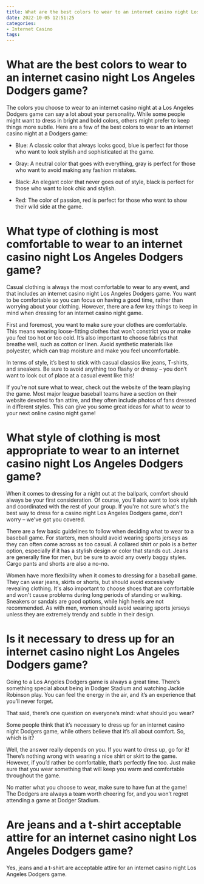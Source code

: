 ```yaml
---
title: What are the best colors to wear to an internet casino night Los Angeles Dodgers game
date: 2022-10-05 12:51:25
categories:
- Internet Casino
tags:
---
```



#  What are the best colors to wear to an internet casino night Los Angeles Dodgers game?

The colors you choose to wear to an internet casino night at a Los Angeles Dodgers game can say a lot about your personality. While some people might want to dress in bright and bold colors, others might prefer to keep things more subtle. Here are a few of the best colors to wear to an internet casino night at a Dodgers game:

- Blue: A classic color that always looks good, blue is perfect for those who want to look stylish and sophisticated at the game.

- Gray: A neutral color that goes with everything, gray is perfect for those who want to avoid making any fashion mistakes.

- Black: An elegant color that never goes out of style, black is perfect for those who want to look chic and stylish.

- Red: The color of passion, red is perfect for those who want to show their wild side at the game.

#  What type of clothing is most comfortable to wear to an internet casino night Los Angeles Dodgers game?

Casual clothing is always the most comfortable to wear to any event, and that includes an internet casino night Los Angeles Dodgers game. You want to be comfortable so you can focus on having a good time, rather than worrying about your clothing. However, there are a few key things to keep in mind when dressing for an internet casino night game.

First and foremost, you want to make sure your clothes are comfortable. This means wearing loose-fitting clothes that won’t constrict you or make you feel too hot or too cold. It’s also important to choose fabrics that breathe well, such as cotton or linen. Avoid synthetic materials like polyester, which can trap moisture and make you feel uncomfortable.

In terms of style, it’s best to stick with casual classics like jeans, T-shirts, and sneakers. Be sure to avoid anything too flashy or dressy – you don’t want to look out of place at a casual event like this!

If you’re not sure what to wear, check out the website of the team playing the game. Most major league baseball teams have a section on their website devoted to fan attire, and they often include photos of fans dressed in different styles. This can give you some great ideas for what to wear to your next online casino night game!

#  What style of clothing is most appropriate to wear to an internet casino night Los Angeles Dodgers game?

When it comes to dressing for a night out at the ballpark, comfort should always be your first consideration. Of course, you'll also want to look stylish and coordinated with the rest of your group. If you're not sure what's the best way to dress for a casino night Los Angeles Dodgers game, don't worry – we've got you covered.

There are a few basic guidelines to follow when deciding what to wear to a baseball game. For starters, men should avoid wearing sports jerseys as they can often come across as too casual. A collared shirt or polo is a better option, especially if it has a stylish design or color that stands out. Jeans are generally fine for men, but be sure to avoid any overly baggy styles. Cargo pants and shorts are also a no-no.

Women have more flexibility when it comes to dressing for a baseball game. They can wear jeans, skirts or shorts, but should avoid excessively revealing clothing. It's also important to choose shoes that are comfortable and won't cause problems during long periods of standing or walking. Sneakers or sandals are good options, while high heels are not recommended. As with men, women should avoid wearing sports jerseys unless they are extremely trendy and subtle in their design.

#  Is it necessary to dress up for an internet casino night Los Angeles Dodgers game?

Going to a Los Angeles Dodgers game is always a great time. There’s something special about being in Dodger Stadium and watching Jackie Robinson play. You can feel the energy in the air, and it’s an experience that you’ll never forget.

That said, there’s one question on everyone’s mind: what should you wear?

Some people think that it’s necessary to dress up for an internet casino night Dodgers game, while others believe that it’s all about comfort. So, which is it?

Well, the answer really depends on you. If you want to dress up, go for it! There’s nothing wrong with wearing a nice shirt or skirt to the game. However, if you’d rather be comfortable, that’s perfectly fine too. Just make sure that you wear something that will keep you warm and comfortable throughout the game.

No matter what you choose to wear, make sure to have fun at the game! The Dodgers are always a team worth cheering for, and you won’t regret attending a game at Dodger Stadium.

#  Are jeans and a t-shirt acceptable attire for an internet casino night Los Angeles Dodgers game?

Yes, jeans and a t-shirt are acceptable attire for an internet casino night Los Angeles Dodgers game.